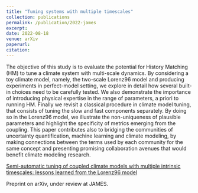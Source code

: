 ```yaml
---
title: "Tuning systems with multiple timescales"
collection: publications
permalink: /publication/2022-james
excerpt:
date: 2022-08-18
venue: arXiv
paperurl:
citation:
---
```


The objective of this study is to evaluate the potential for History Matching (HM) to tune a climate system with multi-scale dynamics. By considering a toy climate model, namely, the two-scale Lorenz96 model and producing experiments in perfect-model setting, we explore in detail how several built-in choices need to be carefully tested. We also demonstrate the importance of introducing physical expertise in the range of parameters, a priori to running HM. Finally we revisit a classical procedure in climate model tuning, that consists of tuning the slow and fast components separately. By doing so in the Lorenz96 model, we illustrate the non-uniqueness of plausible parameters and highlight the specificity of metrics emerging from the coupling. This paper contributes also to bridging the communities of uncertainty quantification, machine learning and climate modeling, by making connections between the terms used by each community for the same concept and presenting promising collaboration avenues that would benefit climate modeling research.

[Semi-automatic tuning of coupled climate models with multiple intrinsic timescales: lessons learned from the Lorenz96 model](https://arxiv.org/abs/2208.06243)

Preprint on arXiv, under review at JAMES.

